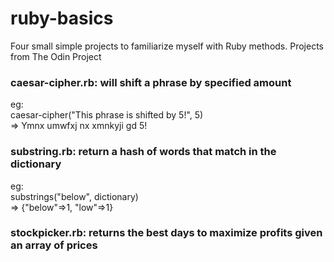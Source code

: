 # ruby-basics
Four small simple projects to familiarize myself with Ruby methods.
Projects from The Odin Project

### caesar-cipher.rb: will shift a phrase by specified amount

eg: <br /> caesar-cipher("This phrase is shifted by 5!", 5) <br /> => Ymnx umwfxj nx xmnkyji gd 5!

### substring.rb: return a hash of words that match in the dictionary
eg: <br /> substrings("below", dictionary) <br /> => {"below"=>1, "low"=>1}

### stockpicker.rb: returns the best days to maximize profits given an array of prices